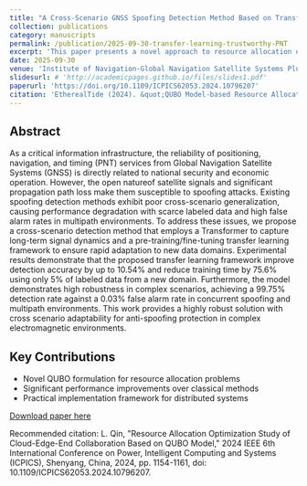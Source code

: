 ```yaml
---
title: "A Cross-Scenario GNSS Spoofing Detection Method Based on Transfer Learning"
collection: publications
category: manuscripts
permalink: /publication/2025-09-30-transfer-learning-trustworthy-PNT
excerpt: 'This paper presents a novel approach to resource allocation optimization using Quantum Unconstrained Binary Optimization (QUBO) models, significantly improving efficiency in distributed computing environments.'
date: 2025-09-30
venue: 'Institute of Navigation-Global Navigation Satellite Systems Plus Conference(ION GNSS+)'
slidesurl: # 'http://academicpages.github.io/files/slides1.pdf'
paperurl: 'https://doi.org/10.1109/ICPICS62053.2024.10796207'
citation: 'EtherealTide (2024). &quot;QUBO Model-based Resource Allocation Optimization for Distributed Computing Systems.&quot; <i>IEEE ICPICS 2024</i>. DOI: 10.1109/ICPICS62053.2024.10796207'
---
```


## Abstract

As a critical information infrastructure, the reliability of positioning, navigation, and timing (PNT) services from Global Navigation Satellite Systems (GNSS) is directly related to national security and economic operation. However, the open natureof satellite signals and significant propagation path loss make them susceptible to spoofing attacks. Existing spoofing detection methods exhibit poor cross-scenario generalization, causing performance degradation with scarce labeled data and high false alarm rates in multipath environments. To address these issues, we propose a cross-scenario detection method that employs a 
Transformer to capture long-term signal dynamics and a pre-training/fine-tuning transfer learning framework to ensure rapid adaptation to new data domains. Experimental results demonstrate that the proposed transfer learning framework improve detection accuracy by up to 10.54% and reduce training time by 75.6% using only 5% of labeled data from a new domain. Furthermore, the model demonstrates high robustness in complex scenarios, achieving a 99.75% detection rate against a 0.03% false alarm rate in concurrent spoofing and multipath environments. This work provides a highly robust solution with cross scenario adaptability for anti-spoofing protection in complex electromagnetic environments.

## Key Contributions

* Novel QUBO formulation for resource allocation problems
* Significant performance improvements over classical methods
* Practical implementation framework for distributed systems

[Download paper here](https://doi.org/10.1109/ICPICS62053.2024.10796207)

Recommended citation: L. Qin, "Resource Allocation Optimization Study of Cloud-Edge-End Collaboration Based on QUBO Model," 2024 IEEE 6th International Conference on Power, Intelligent Computing and Systems (ICPICS), Shenyang, China, 2024, pp. 1154-1161, doi: 10.1109/ICPICS62053.2024.10796207.

